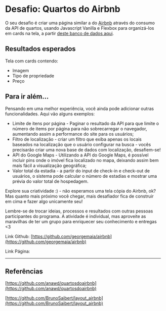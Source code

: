# Desafio: Quartos do Airbnb

O seu desafio é criar uma página similar a do [Airbnb](https://www.airbnb.com.br/) através do consumo da API de quartos, usando Javascript Vanilla e Flexbox para organizá-los em cards na tela, a partir [deste banco de dados aqui](https://api.sheety.co/30b6e400-9023-4a15-8e6c-16aa4e3b1e72).

## Resultados esperados
Tela com cards contendo:
* Imagem
* Tipo de propriedade
* Preço

## Para ir além...

Pensando em uma melhor experiência, você ainda pode adicionar outras funcionalidades. Aqui vão alguns exemplos:

* Limite de itens por página - Paginar o resultado da API para que limite o número de items por página para não sobrecarregar o navegador, aumentando assim a performance do site para os usuários;
* Filtro de localização - criar um filtro que exiba apenas os locais baseados na localização que o usuário configurar na busca - vocês precisarão criar uma nova base de dados com localização, desafiem-se!
* API do Google Maps - Utilizando a API do Google Maps, é possível incluir pins onde o imóvel fica localizado no mapa, deixando assim bem mais fácil a visualização geográfica;
* Valor total da estadia - a partir do input de check-in e check-out de usuários, o sistema pode calcular o número de estadias e mostrar uma prévia do valor total de hospedagem.

Explore sua criatividade :) - não esperamos uma tela cópia do Airbnb, ok? Mas quanto mais próximo você chegar, mais desafiador fica de construir em cima e fazer algo unicamente seu!

Lembre-se de trocar ideias, processos e resultados com outras pessoas participantes do programa.
A atividade é individual, mas aproveite as maravilhas de ter um grupo para enriquecer seu conhecimento e entregas <3

Link Github: [https://github.com/georgemaia/airbnb](https://github.com/georgemaia/airbnb)

Link Página: 

---

## Referências

[https://github.com/anawd/quartosdoairbnb](https://github.com/anawd/quartosdoairbnb)

[https://github.com/BrunoSaibert/layout_airbnb](https://github.com/BrunoSaibert/layout_airbnb)